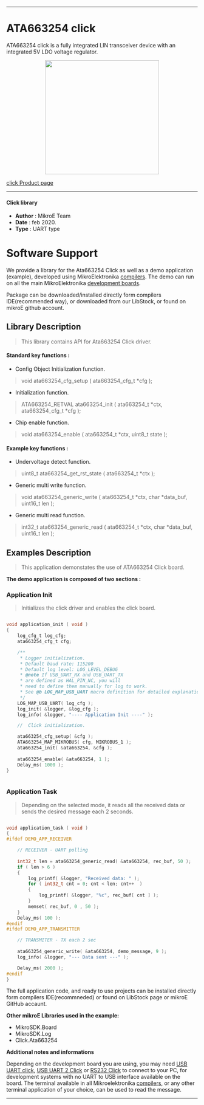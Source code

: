 
---
# ATA663254 click

ATA663254 click is a fully integrated LIN transceiver device with an integrated 5V LDO voltage regulator.

<p align="center">
  <img src="https://download.mikroe.com/images/click_for_ide/ata663254_click.png" height=300px>
</p>

[click Product page](https://www.mikroe.com/ata663254-click)

---


#### Click library 

- **Author**        : MikroE Team
- **Date**          : feb 2020.
- **Type**          : UART type


# Software Support

We provide a library for the Ata663254 Click 
as well as a demo application (example), developed using MikroElektronika 
[compilers](http://shop.mikroe.com/compilers). 
The demo can run on all the main MikroElektronika [development boards](http://shop.mikroe.com/development-boards).

Package can be downloaded/installed directly form compilers IDE(recommended way), or downloaded from our LibStock, or found on mikroE github account. 

## Library Description

> This library contains API for Ata663254 Click driver.

#### Standard key functions :

- Config Object Initialization function.
> void ata663254_cfg_setup ( ata663254_cfg_t *cfg ); 
 
- Initialization function.
> ATA663254_RETVAL ata663254_init ( ata663254_t *ctx, ata663254_cfg_t *cfg );

- Chip enable function.
> void ata663254_enable ( ata663254_t *ctx, uint8_t state );

#### Example key functions :

- Undervoltage detect function.
> uint8_t ata663254_get_rst_state ( ata663254_t *ctx );

- Generic multi write function.
> void ata663254_generic_write ( ata663254_t *ctx, char *data_buf,  uint16_t len );

- Generic multi read function.
> int32_t ata663254_generic_read ( ata663254_t *ctx, char *data_buf,  uint16_t len );

## Examples Description

> This application demonstates the use of ATA663254 Click board.

**The demo application is composed of two sections :**

### Application Init 

> Initializes the click driver and enables the click board.

```c

void application_init ( void )
{
    log_cfg_t log_cfg;
    ata663254_cfg_t cfg;

    /** 
     * Logger initialization.
     * Default baud rate: 115200
     * Default log level: LOG_LEVEL_DEBUG
     * @note If USB_UART_RX and USB_UART_TX 
     * are defined as HAL_PIN_NC, you will 
     * need to define them manually for log to work. 
     * See @b LOG_MAP_USB_UART macro definition for detailed explanation.
     */
    LOG_MAP_USB_UART( log_cfg );
    log_init( &logger, &log_cfg );
    log_info( &logger, "---- Application Init ----" );

    //  Click initialization.

    ata663254_cfg_setup( &cfg );
    ATA663254_MAP_MIKROBUS( cfg, MIKROBUS_1 );
    ata663254_init( &ata663254, &cfg );
    
    ata663254_enable( &ata663254, 1 );
    Delay_ms( 1000 );
}
  
```

### Application Task

> Depending on the selected mode, it reads all the received data or sends the desired message each 2 seconds.

```c

void application_task ( void )
{
#ifdef DEMO_APP_RECEIVER

    // RECEIVER - UART polling
    
    int32_t len = ata663254_generic_read( &ata663254, rec_buf, 50 );
    if ( len > 6 )
    {
        log_printf( &logger, "Received data: " );
        for ( int32_t cnt = 0; cnt < len; cnt++  )
        {
            log_printf( &logger, "%c", rec_buf[ cnt ] );
        }
        memset( rec_buf, 0 , 50 );
    }
    Delay_ms( 100 );
#endif
#ifdef DEMO_APP_TRANSMITTER

    // TRANSMITER - TX each 2 sec
       
    ata663254_generic_write( &ata663254, demo_message, 9 );
    log_info( &logger, "--- Data sent ---" );

    Delay_ms( 2000 );
#endif
}

```

The full application code, and ready to use projects can be  installed directly form compilers IDE(recommneded) or found on LibStock page or mikroE GitHub accaunt.

**Other mikroE Libraries used in the example:** 

- MikroSDK.Board
- MikroSDK.Log
- Click.Ata663254

**Additional notes and informations**

Depending on the development board you are using, you may need 
[USB UART click](http://shop.mikroe.com/usb-uart-click), 
[USB UART 2 Click](http://shop.mikroe.com/usb-uart-2-click) or 
[RS232 Click](http://shop.mikroe.com/rs232-click) to connect to your PC, for 
development systems with no UART to USB interface available on the board. The 
terminal available in all Mikroelektronika 
[compilers](http://shop.mikroe.com/compilers), or any other terminal application 
of your choice, can be used to read the message.



---
